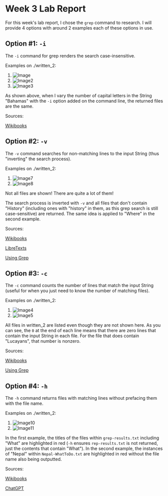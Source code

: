 # Week 3 Lab Report

For this week's lab report, I chose the `grep` command to research. I will provide 4 options with around 2 examples each of these options in use.


Option #1: `-i`
---

The `-i` command for grep renders the search case-insensitive. 

Examples on ./written_2:
1. ![Image](https://user-images.githubusercontent.com/122575873/218336365-8950092c-fcb0-4ffe-9228-4cb612262ea3.png)
2. ![Image2](https://user-images.githubusercontent.com/122575873/218336381-d87e36a9-0ab1-4930-8be0-9d762045ecca.png)
3. ![Image3](https://user-images.githubusercontent.com/122575873/218336395-e053aa10-159c-4df1-b487-33818c71dcdf.png)


As shown above, when I vary the number of capital letters in the String "Bahamas" with the `-i` option added on the command line, the returned files are the same.


Sources:

[Wikibooks](https://en.wikibooks.org/wiki/Grep)


Option #2: `-v`
---

The `-v` command searches for non-matching lines to the input String (thus "inverting" the search process).

Examples on ./written_2:
1. ![Image7](https://user-images.githubusercontent.com/122575873/218337551-6b640605-93c2-435d-8f67-93a8fc0113a3.png)
2. ![Image8](https://user-images.githubusercontent.com/122575873/218337890-a87e5503-4dd5-4bb0-8eb7-3937e03d1f9a.png)


Not all files are shown! There are quite a lot of them!

The search process is inverted with `-v` and all files that don't contain "History" (including ones with "history" in them, as this grep search is still case-sensitive) are returned. 
The same idea is applied to "Where" in the second example.

Sources:

[Wikibooks](https://en.wikibooks.org/wiki/Grep)

[LibreTexts](https://eng.libretexts.org/Bookshelves/Computer_Science/Operating_Systems/Linux_-_The_Penguin_Marches_On_(McClanahan)/05%3A_File_and_Directory_Management/4.07%3A_Handling_Text_Files/4.07.04%3A_Handling_Text_Files_-_grep_Command)

[Using Grep](https://www.pair.com/support/kb/paircloud-grep/)


Option #3: `-c`
---

The `-c` command counts the number of lines that match the input String (useful for when you just need to know the number of matching files). 


Examples on ./written_2:
1. ![Image4](https://user-images.githubusercontent.com/122575873/218336931-7afe3a19-80f3-4c6d-9478-21f2d6c9bf09.png)
2. ![Image5](https://user-images.githubusercontent.com/122575873/218337096-42643026-47b0-48f5-b139-3c97787af509.png)


All files in written_2 are listed even though they are not shown here.
As you can see, the `0` at the end of each line means that there are zero lines that contain the input String in each file.
For the file that does contain "Lucayans", that number is nonzero.


Sources:

[Wikibooks](https://en.wikibooks.org/wiki/Grep)

[Using Grep](https://www.pair.com/support/kb/paircloud-grep/)


Option #4: `-h`
---

The `-h` command returns files with matching lines without prefacing them with the file name. 

Examples on ./written_2:
1. ![Image10](https://user-images.githubusercontent.com/122575873/218338493-cef007cc-37b1-43db-b61d-29503fae6125.png)
2. ![Image11](https://user-images.githubusercontent.com/122575873/218338669-7518aba5-71c3-4033-9309-f28f5ef38043.png)


In the first example, the titles of the files within `grep-results.txt` including "What" are highlighted in red (`-h` ensures `rep-results.txt` is not returned, just the contents that contain "What"). 
In the second example, the instances of "Nepal" within `Nepal-WhatToDo.txt` are highlighted in red without the file name also being outputted.

Sources:

[Wikibooks](https://en.wikibooks.org/wiki/Grep)

[ChatGPT](https://chat.openai.com/chat)
